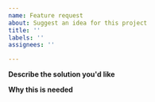 ```yaml
---
name: Feature request
about: Suggest an idea for this project
title: ''
labels: ''
assignees: ''

---
```


**Describe the solution you'd like**
<!--
A clear and concise description of what you want to happen
-->

**Why this is needed**
<!--
A clear and concise description of the use case and/or justification for the feature
-->
